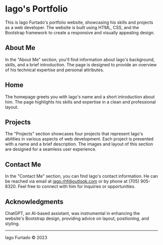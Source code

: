 # Iago's Portfolio

This is Iago Furtado's portfolio website, showcasing his skills and projects as a web developer. The website is built using HTML, CSS, and the Bootstrap framework to create a responsive and visually appealing design.

## About Me

In the "About Me" section, you'll find information about Iago's background, skills, and a brief introduction. The page is designed to provide an overview of his technical expertise and personal attributes.

## Home

The homepage greets you with Iago's name and a short introduction about him. The page highlights his skills and expertise in a clean and professional layout.

## Projects

The "Projects" section showcases four projects that represent Iago's abilities in various aspects of web development. Each project is presented with a name and a brief description. The images and layout of this section are designed for a seamless user experience.

## Contact Me

In the "Contact Me" section, you can find Iago's contact information. He can be reached via email at iago.rhf@outlook.com or by phone at (705) 905-8320. Feel free to connect with him for inquiries or opportunities.

## Acknowledgments

ChatGPT, an AI-based assistant, was instrumental in enhancing the website's Bootstrap design, providing advice on layout, positioning, and styling.

---

Iago Furtado &copy; 2023

